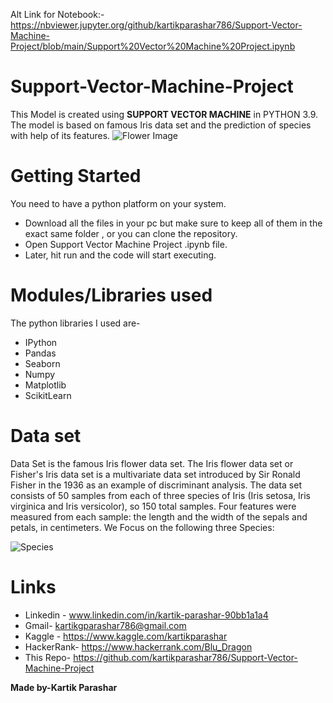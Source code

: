 Alt Link for Notebook:-
https://nbviewer.jupyter.org/github/kartikparashar786/Support-Vector-Machine-Project/blob/main/Support%20Vector%20Machine%20Project.ipynb
# **Support-Vector-Machine-Project**
This Model is created using **SUPPORT VECTOR MACHINE** in PYTHON 3.9.
The model is based on famous Iris data set and the prediction of species with help of its features.
![Flower Image](https://github.com/kartikparashar786/Support-Vector-Machine-Project/blob/main/How-to-Grow-Iris-Flowers-Cover.jpg)
# Getting Started
You need to have a python platform on your system.
* Download all the files in your pc but make sure to keep all of them in the exact same folder , or you can clone the repository.
* Open Support Vector Machine Project .ipynb file.
* Later, hit run and the code will start executing.
# Modules/Libraries used
The python libraries I used are-
* IPython
* Pandas
* Seaborn
* Numpy
* Matplotlib
* ScikitLearn
# Data set
Data Set is the famous Iris flower data set.
The Iris flower data set or Fisher's Iris data set is a multivariate data set introduced by Sir Ronald Fisher in the 1936 as an example of discriminant analysis.
The data set consists of 50 samples from each of three species of Iris (Iris setosa, Iris virginica and Iris versicolor), so 150 total samples. Four features were measured from each sample: the length and the width of the sepals and petals, in centimeters.
We Focus on the following three Species:

![Species](https://github.com/kartikparashar786/Support-Vector-Machine-Project/blob/main/images.jpg)






# Links
* Linkedin - www.linkedin.com/in/kartik-parashar-90bb1a1a4
* Gmail- kartikgparashar786@gmail.com
* Kaggle - https://www.kaggle.com/kartikparashar 
* HackerRank- https://www.hackerrank.com/Blu_Dragon
* This Repo- https://github.com/kartikparashar786/Support-Vector-Machine-Project 

**Made by-Kartik Parashar**  
